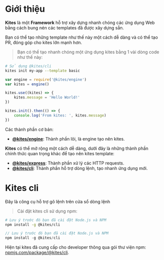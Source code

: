 # Giới thiệu

**Kites** là một **Framework** hỗ trợ xây dựng nhanh chóng các ứng dụng Web bằng cách bung nén các templates đã được xây dựng sẵn.

<aside class="notice">
Bạn có thể tạo những template như thế này một cách dễ dàng và có thể tạo PR, đóng góp cho kites lớn mạnh hơn.
</aside>


> Bạn có thể tạo nhanh chóng một ứng dụng kites bằng 1 vài dòng code như thế này:

```bash
# Sử dụng @kites/cli
kites init my-app --template basic
```

```javascript
var engine = require('@kites/engine')
var kites = engine()

kites.use((kites) => {
    kites.message = 'Hello World!'
})

kites.init().then(() => {
    console.log('From kites: ', kites.message)
})
```

Các thành phần cơ bản:

* **[@kites/engine](https://npmjs.com/package/@kites/engine)**: Thành phần lõi, là engine tạo nên kites.

**Kites** có thể mở rộng một cách dễ dàng, dưới đây là những thành phần chính thức quan trọng khác để tạo nên kites template:

* **[@kites/express](https://npmjs.com/package/@kites/express)**: Thành phần xử lý các HTTP requests.
* **[@kites/cli](https://npmjs.com/package/@kites/cli)**: Thành phần hỗ trợ dòng lệnh, tạo nhanh ứng dụng mới.

# Kites cli

Đây là công cụ hỗ trợ gõ lệnh trên cửa sổ dòng lệnh

> Cài đặt kites cli sử dụng npm:

```bash
# Lưu ý trước đó bạn đã cài đặt Node.js và NPM
npm install -g @kites/cli
```

```javascript
// Lưu ý trước đó bạn đã cài đặt Node.js và NPM
npm install -g @kites/cli
```

Hiện tại kites đã cung cấp cho developer thông qua gói thư viện npm:  [npmjs.com/package/@kites/cli](https://npmjs.com/package/@kites/cli).

